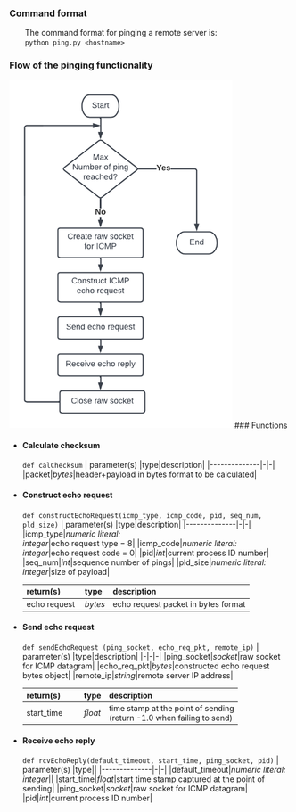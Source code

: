 ### Command format

&emsp;&emsp;The command format for pinging a remote server is:\
&emsp;&emsp;`python ping.py <hostname>`

### Flow of the pinging functionality

<img src="https://github.com/claudiatang/network_programming_python/blob/main/ping/img/ping_flow_chart.png"  width="400" height="auto">
### Functions

- #### Calculate checksum

  `def calChecksum`
  | parameter(s) |type|description|
  |--------------|-|-|
  |packet|_bytes_|header+payload in bytes format to be calculated|

- #### Construct echo request

  `def constructEchoRequest(icmp_type, icmp_code, pid, seq_num, pld_size)`
  | parameter(s) |type|description|
  |--------------|-|-|
  |icmp_type|_numeric literal:<br>integer_|echo request type = 8|
  |icmp_code|_numeric literal:<br>integer_|echo request code = 0|
  |pid|_int_|current process ID number|
  |seq_num|_int_|sequence number of pings|
  |pld_size|_numeric literal:<br>integer_|size of payload|
  
  |return(s)|type|description|
  |-|-|-|
  |echo request&nbsp;|_bytes_|echo request packet in bytes format|
- #### Send echo request

  `def sendEchoRequest (ping_socket, echo_req_pkt, remote_ip)`
  | parameter(s) |type|description|
  |-|-|-|
  |ping_socket|_socket_|raw socket for ICMP datagram|
  |echo_req_pkt|_bytes_|constructed echo request bytes object|
  |remote_ip|_string_|remote server IP address|

  |return(s)&emsp;&emsp;|type|description|
  |---|---|--|
  |start_time|_float_|time stamp at the point of sending<br>(return -1.0 when failing to send)|

- #### Receive echo reply
  `def rcvEchoReply(default_timeout, start_time, ping_socket, pid)`
  | parameter(s) |type||
  |--------------|-|-|
  |default_timeout|_numeric literal:<br>integer_||
  |start_time|_float_|start time stamp captured at the point of sending|
  |ping_socket|_socket_|raw socket for ICMP datagram|
  |pid|_int_|current process ID number|
